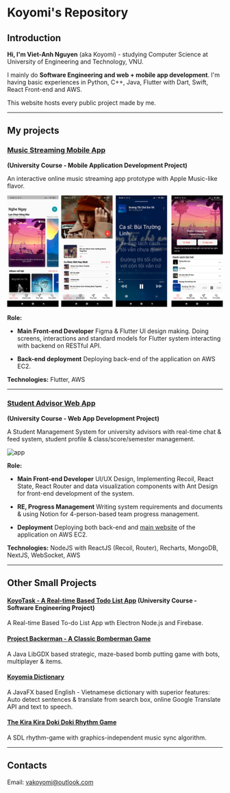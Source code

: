 # Koyomi's Repository

## Introduction

**Hi, I'm Viet-Anh Nguyen** (aka Koyomi) - studying Computer Science at University of Engineering and Technology, VNU.

I mainly do **Software Engineering and web + mobile app development**. I'm having basic experiences in Python, C++, Java, Flutter with Dart, Swift, React Front-end and AWS.

This website hosts every public project made by me.

---

## My projects

### [Music Streaming Mobile App](http://github.com/miaht94/Apple-Music) 

**(University Course - Mobile Application Development Project)**

An interactive online music streaming app prototype with Apple Music-like flavor.


![app](https://raw.githubusercontent.com/miaht94/AppleMusic/dev/assets/demo_screenshots.png)


**Role:** 
- **Main Front-end Developer**
Figma & Flutter UI design making. Doing screens, interactions and standard models for Flutter system interacting with backend on RESTful API.

- **Back-end deployment**
Deploying back-end of the application on AWS EC2.

**Technologies:** Flutter, AWS

___


### [Student Advisor Web App](http://github.com/miaht94/Student-Management) 

**(University Course - Web App Development Project)**

A Student Management System for university advisors with real-time chat & feed system, student profile & class/score/semester management.

![app](https://raw.githubusercontent.com/miaht94/Student-Management/main/Screenshot/screenshot2.png)

**Role:** 

- **Main Front-end Developer**
UI/UX Design, Implementing Recoil, React State, React Router and data visualization components with Ant Design for front-end development of the system. 

- **RE, Progress Management**
Writing system requirements and documents & using Notion for 4-person-based team progress management.

- **Deployment**
Deploying both back-end and [main website](stu.koyomiku39.moe:3000) of the application on AWS EC2.

**Technologies:** NodeJS with ReactJS (Recoil, Router), Recharts, MongoDB, NextJS, WebSocket, AWS

___

## Other Small Projects

#### [KoyoTask - A Real-time Based Todo List App](github.com/miaht94/KoyoTask) **(University Course - Software Engineering Project)**
A Real-time Based To-do List App wth Electron Node.js and Firebase.


#### [Project Backerman - A Classic Bomberman Game](https://github.com/vakoyomi/ProjectBackerman)
A Java LibGDX based strategic, maze-based bomb putting game with bots, multiplayer & items.

#### [Koyomia Dictionary](https://github.com/miaht94/Dictionary) 

A JavaFX based English - Vietnamese dictionary with superior features: Auto detect sentences & translate from search box, online Google Translate API and text to speech.


#### [The Kira Kira Doki Doki Rhythm Game](https://github.com/vakoyomi/KiraDokiProject)

A SDL rhythm-game with graphics-independent music sync algorithm. 

---
## Contacts

Email: vakoyomi@outlook.com


